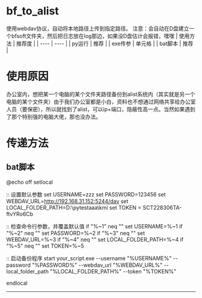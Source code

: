 # bf_to_alist
使用webdav协议，自动将本地路径上传到指定路径。
注意：会自动在D盘建立一个bfsoft文件夹，然后把日志放在log那边，如果没D盘估计会报错，嘿嘿
|  使用方法   | 推荐度  |
|  ----  | ----  |
| py运行  | 推荐 |
| exe传参  | 单元格 |
| bat脚本  | 推荐 |

# 使用原因
办公室内，想把某一个电脑的某个文件夹路径备份到alist系统内（其实就是另一个电脑的某个文件夹）由于我们办公室都是小白，资料也不想通过网络共享给办公室人员（要保密），所以就找到了alist，可以ip+端口，隐蔽性高一点。当然如果遇到了那个特别强的电脑大佬，那也没办法。

# 传递方法
bat脚本
----------

@echo off
setlocal

:: 设置默认参数
set USERNAME=zzz
set PASSWORD=123456
set WEBDAV_URL=http://192.168.31.152:5244/dav
set LOCAL_FOLDER_PATH=D:\pytestaaa\kmi
set TOKEN = SCT228306TA-ftvYRo6Cb

:: 检查命令行参数，并覆盖默认值
if "%~1" neq "" set USERNAME=%~1
if "%~2" neq "" set PASSWORD=%~2
if "%~3" neq "" set WEBDAV_URL=%~3
if "%~4" neq "" set LOCAL_FOLDER_PATH=%~4
if "%~5" neq "" set TOKEN=%~5

:: 启动备份程序
start your_script.exe --username "%USERNAME%" --password "%PASSWORD%" --webdav_url "%WEBDAV_URL%" --local_folder_path "%LOCAL_FOLDER_PATH%" --token "%TOKEN%"

endlocal

----------